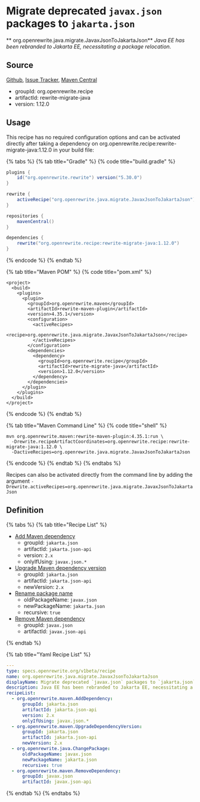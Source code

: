 # Migrate deprecated `javax.json` packages to `jakarta.json`

** org.openrewrite.java.migrate.JavaxJsonToJakartaJson**
_Java EE has been rebranded to Jakarta EE, necessitating a package relocation._

## Source

[Github](https://github.com/openrewrite/rewrite-migrate-java), [Issue Tracker](https://github.com/openrewrite/rewrite-migrate-java/issues), [Maven Central](https://search.maven.org/artifact/org.openrewrite.recipe/rewrite-migrate-java/1.12.0/jar)

* groupId: org.openrewrite.recipe
* artifactId: rewrite-migrate-java
* version: 1.12.0


## Usage

This recipe has no required configuration options and can be activated directly after taking a dependency on org.openrewrite.recipe:rewrite-migrate-java:1.12.0 in your build file:

{% tabs %}
{% tab title="Gradle" %}
{% code title="build.gradle" %}
```groovy
plugins {
    id("org.openrewrite.rewrite") version("5.30.0")
}

rewrite {
    activeRecipe("org.openrewrite.java.migrate.JavaxJsonToJakartaJson")
}

repositories {
    mavenCentral()
}

dependencies {
    rewrite("org.openrewrite.recipe:rewrite-migrate-java:1.12.0")
}
```
{% endcode %}
{% endtab %}

{% tab title="Maven POM" %}
{% code title="pom.xml" %}
```markup
<project>
  <build>
    <plugins>
      <plugin>
        <groupId>org.openrewrite.maven</groupId>
        <artifactId>rewrite-maven-plugin</artifactId>
        <version>4.35.1</version>
        <configuration>
          <activeRecipes>
            <recipe>org.openrewrite.java.migrate.JavaxJsonToJakartaJson</recipe>
          </activeRecipes>
        </configuration>
        <dependencies>
          <dependency>
            <groupId>org.openrewrite.recipe</groupId>
            <artifactId>rewrite-migrate-java</artifactId>
            <version>1.12.0</version>
          </dependency>
        </dependencies>
      </plugin>
    </plugins>
  </build>
</project>
```
{% endcode %}
{% endtab %}

{% tab title="Maven Command Line" %}
{% code title="shell" %}
```shell
mvn org.openrewrite.maven:rewrite-maven-plugin:4.35.1:run \
  -Drewrite.recipeArtifactCoordinates=org.openrewrite.recipe:rewrite-migrate-java:1.12.0 \
  -DactiveRecipes=org.openrewrite.java.migrate.JavaxJsonToJakartaJson
```
{% endcode %}
{% endtab %}
{% endtabs %}

Recipes can also be activated directly from the command line by adding the argument `-Drewrite.activeRecipes=org.openrewrite.java.migrate.JavaxJsonToJakartaJson`

## Definition

{% tabs %}
{% tab title="Recipe List" %}
* [Add Maven dependency](../../maven/adddependency.md)
  * groupId: `jakarta.json`
  * artifactId: `jakarta.json-api`
  * version: `2.x`
  * onlyIfUsing: `javax.json.*`
* [Upgrade Maven dependency version](../../maven/upgradedependencyversion.md)
  * groupId: `jakarta.json`
  * artifactId: `jakarta.json-api`
  * newVersion: `2.x`
* [Rename package name](../../java/changepackage.md)
  * oldPackageName: `javax.json`
  * newPackageName: `jakarta.json`
  * recursive: `true`
* [Remove Maven dependency](../../maven/removedependency.md)
  * groupId: `javax.json`
  * artifactId: `javax.json-api`

{% endtab %}

{% tab title="Yaml Recipe List" %}
```yaml
---
type: specs.openrewrite.org/v1beta/recipe
name: org.openrewrite.java.migrate.JavaxJsonToJakartaJson
displayName: Migrate deprecated `javax.json` packages to `jakarta.json`
description: Java EE has been rebranded to Jakarta EE, necessitating a package relocation.
recipeList:
  - org.openrewrite.maven.AddDependency:
      groupId: jakarta.json
      artifactId: jakarta.json-api
      version: 2.x
      onlyIfUsing: javax.json.*
  - org.openrewrite.maven.UpgradeDependencyVersion:
      groupId: jakarta.json
      artifactId: jakarta.json-api
      newVersion: 2.x
  - org.openrewrite.java.ChangePackage:
      oldPackageName: javax.json
      newPackageName: jakarta.json
      recursive: true
  - org.openrewrite.maven.RemoveDependency:
      groupId: javax.json
      artifactId: javax.json-api

```
{% endtab %}
{% endtabs %}
